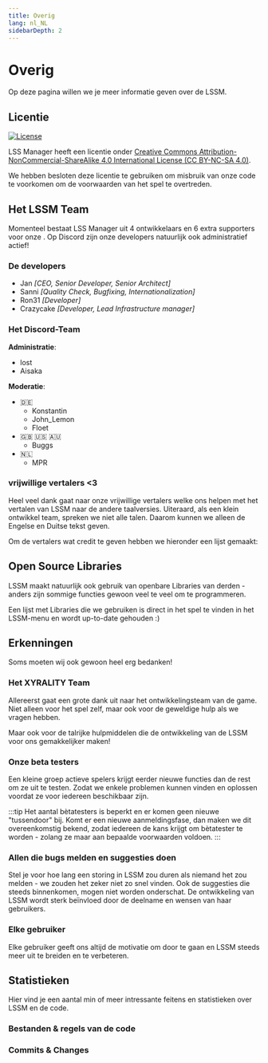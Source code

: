 ```yaml
---
title: Overig
lang: nl_NL
sidebarDepth: 2
---
```


# Overig

Op deze pagina willen we je meer informatie geven over de LSSM.

## Licentie
[![License](https://mirrors.creativecommons.org/presskit/buttons/88x31/svg/by-nc-sa.eu.svg)][Licentie]

LSS Manager heeft een licentie onder [Creative Commons Attribution-NonCommercial-ShareAlike 4.0 International License (CC BY-NC-SA 4.0)][Licentie].

We hebben besloten deze licentie te gebruiken om misbruik van onze code te voorkomen om de voorwaarden van het spel te overtreden.

## Het LSSM Team
Momenteel bestaat LSS Manager uit 4 ontwikkelaars en 6 extra supporters voor onze <discord/>. Op Discord zijn onze developers natuurlijk ook administratief actief!

### De developers

* Jan *[CEO, Senior Developer, Senior Architect]*
* Sanni *[Quality Check, Bugfixing, Internationalization]*
* Ron31 *[Developer]*
* Crazycake *[Developer, Lead Infrastructure manager]*

### Het Discord-Team
**Administratie**:

* lost
* Aisaka

**Moderatie**:

* 🇩🇪
    * Konstantin
    * John_Lemon
    * Floet
* 🇬🇧 🇺🇸 🇦🇺
    * Buggs
* 🇳🇱
    * MPR

### vrijwillige vertalers <3
Heel veel dank gaat naar onze vrijwillige vertalers welke ons helpen met het vertalen van LSSM naar de andere taalversies. Uiteraard, als een klein ontwikkel team, spreken we niet alle talen. Daarom kunnen we alleen de Engelse en Duitse tekst geven.

Om de vertalers wat credit te geven hebben we hieronder een lijst gemaakt:
<translators/>

## Open Source Libraries
LSSM maakt natuurlijk ook gebruik van openbare Libraries van derden - anders zijn sommige functies gewoon veel te veel om te programmeren.

Een lijst met Libraries die we gebruiken is direct in het spel te vinden in het LSSM-menu en wordt up-to-date gehouden :)

## Erkenningen
Soms moeten wij ook gewoon heel erg bedanken!

### Het XYRALITY Team
Allereerst gaat een grote dank uit naar het ontwikkelingsteam van de game. Niet alleen voor het spel zelf, maar ook voor de geweldige hulp als we vragen hebben.

Maar ook voor de talrijke hulpmiddelen die de ontwikkeling van de LSSM voor ons gemakkelijker maken!

### Onze beta testers
Een kleine groep actieve spelers krijgt eerder nieuwe functies dan de rest om ze uit te testen. Zodat we enkele problemen kunnen vinden en oplossen voordat ze voor iedereen beschikbaar zijn.

:::tip
Het aantal bètatesters is beperkt en er komen geen nieuwe "tussendoor" bij. Komt er een nieuwe aanmeldingsfase, dan maken we dit overeenkomstig bekend, zodat iedereen de kans krijgt om bètatester te worden - zolang ze maar aan bepaalde voorwaarden voldoen.
:::

### Allen die bugs melden en suggesties doen
Stel je voor hoe lang een storing in LSSM zou duren als niemand het zou melden - we zouden het zeker niet zo snel vinden. Ook de suggesties die steeds binnenkomen, mogen niet worden onderschat. De ontwikkeling van LSSM wordt sterk beïnvloed door de deelname en wensen van haar gebruikers.

### Elke gebruiker
Elke gebruiker geeft ons altijd de motivatie om door te gaan en LSSM steeds meer uit te breiden en te verbeteren.

## Statistieken

Hier vind je een aantal min of meer intressante feitens en statistieken over LSSM en de code.

### Bestanden & regels van de code

<stats-cloc/>

### Commits & Changes

<stats-commits/>

[Licentie]: https://creativecommons.org/licenses/by-nc-sa/4.0/deed.nl

<!-- ==START_FOOTER== Do NOT edit anything below this line! Any edits will be removed as content is auto generated! -->
[lssm.status]: https://status.lss-manager.de/
[lssm.discord]: https://discord.gg/RcTNjpB
[lssm.userscript]: https://v4.lss-manager.de/lssm-v4.user.js
[lssm.donations]: https://donate.lss-manager.de/
[docs]: https://docs.lss-manager.de/
[docs.apps]: /nl_NL/apps/
[docs.appstore]: /nl_NL/appstore/
[docs.bugs]: /nl_NL/bugs/
[docs.error_report]: /nl_NL/error_report/
[docs.faq]: /nl_NL/faq/
[docs.metadata]: /nl_NL/metadata/
[docs.other]: /nl_NL/other/
[docs.settings]: /nl_NL/settings/
[docs.suggestions]: /nl_NL/suggestions/
[docs.support]: /nl_NL/support/
[games.self]: https://meldkamerspel.com
[tampermonkey]: https://tampermonkey.net/
[github]: https://github.com/LSS-Manager/LSSM-V.4
[github.issues]: https://github.com/LSS-Manager/LSSM-V.4/issues
[github.issues.open]: https://github.com/LSS-Manager/LSSM-V.4/issues?q=is%3Aissue+is%3Aopen+label%3Abug